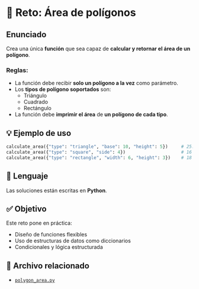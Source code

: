 # 🧠 Reto: Área de polígonos

## Enunciado

Crea una única **función** que sea capaz de **calcular y retornar el área de un polígono**.

### Reglas:

- La función debe recibir **solo un polígono a la vez** como parámetro.
- Los **tipos de polígono soportados** son:
  - Triángulo
  - Cuadrado
  - Rectángulo
- La función debe **imprimir el área** de **un polígono de cada tipo**.

## 💡 Ejemplo de uso

```python
calculate_area({"type": "triangle", "base": 10, "height": 5})     # 25.0
calculate_area({"type": "square", "side": 4})                     # 16
calculate_area({"type": "rectangle", "width": 6, "height": 3})    # 18
```

## 🐍 Lenguaje
Las soluciones están escritas en **Python**.

## ✅ Objetivo
Este reto pone en práctica:
- Diseño de funciones flexibles
- Uso de estructuras de datos como diccionarios
- Condicionales y lógica estructurada

## 📁 Archivo relacionado
- [`polygon_area.py`](./polygon_area.py)
